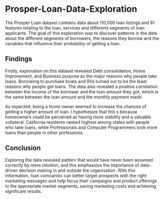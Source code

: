 # Prosper-Loan-Data-Exploration

The Prosper Loan dataset contains data about 110,000 loan listings and 81 features relating to the loan, services and differemt segments of loan applicants. The goal of this exploration was to discover patterns in the data about the different segments of borrowers, the reasons they borrow and the variables that influence their probability of getting a loan.

## Findings
Firstly, exploration on this dataset revealed Debt consolidation, Home Improvement, and Business purpose as the major reasons why people take loans. Borrowing to purchase boats and RVs turned out to be the least reasons why people get loans. The data also revealed a positive correlation between the income of the borrower and the loan amount they got, which is the same between the loan amount and the monthly payment made.

As expected, being a home owner seemed to increase the chances of getting a higher amount of loan. I hypothesize that this s because homeowners could be perceived as having more stability and a valuable collateral. California residents ranked highest among states with people who take loans, while Professionals and Computer Programmers took more loans than people in other professions.

## Conclusion
Exploring the data revealed pattern that would have never been assumed correctly by mere intuition, and this emphasizes the importance of data-driven decision making in and outside the organisation. With this information, loan comoanies can better target prospects with the right marketing messages and help focus their campaigns and product offerings to the appropriate market segments, saving marketing costs and achieving significant results.
